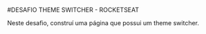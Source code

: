 #DESAFIO THEME SWITCHER - ROCKETSEAT

Neste desafio, construí uma página que possui um theme switcher.
